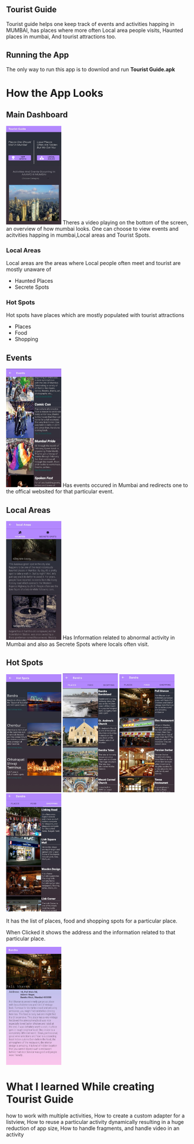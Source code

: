## Tourist Guide
 Tourist guide helps one keep track of events and activities happing in MUMBAI, has places where more often Local area people visits, 
 Haunted places in mumbai, And tourist attractions too.
 
 ## Running the App
 The only way to run this app is to downlod and run **Tourist Guide.apk**
 
 # How the App Looks
 
 ## Main Dashboard
<img src="image/Main.jpg" width="150">
Theres a video playing on the bottom of the screen, an overview of how mumbai looks. One can choose to view events and acitvities happing in mumbai,Local areas and Tourist Spots.


### Local Areas
Local areas are the areas where Local people often meet and tourist are mostly unaware of
 - Haunted Places 
 - Secrete Spots
 
### Hot Spots
Hot spots have places which are mostly populated with tourist attractions
  - Places
  - Food
  - Shopping
  
  
  ## Events
  
  <img src="image/Events%20in%20Mumbai.jpg" width="150">
  Has events occured in Mumbai and redirects one to the offical websited for that particular event.
  
 
 ## Local Areas
 <img src="image/Haunted%20Spots.jpg" width="150">
 Has Information related to abnormal activity in Mumbai and also as Secrete Spots where locals often visit.
 
## Hot Spots
<img src="image/Hot%20Spots.jpg" width="150"> <img src="image/in-hotSpots.jpg" width="150"> <img src="image/food.jpg" width="150"> <img src="image/shopping.jpg" width="150">

 It has the list of places, food and shopping spots for a particular place.

When Clicked it shows the address and the information related to that particular place.

<img src="image/details-hot-spots.jpg" width="150">

 
 
 # What I learned While creating Tourist Guide
 
how to work with multiple activities, How to create a custom adapter for a listview,  How to reuse a particular activity dynamically resulting in a huge reduction of app size, How to handle fragments, and handle video in an activity
 
